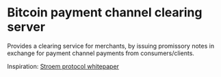 # Bitcoin payment channel clearing server

Provides a clearing service for merchants, by issuing promissory notes in exchange for payment channel payments from consumers/clients.

Inspiration: [Stroem protocol whitepaper](https://www.strawpay.com/docs/stroem-payment-system.pdf)
